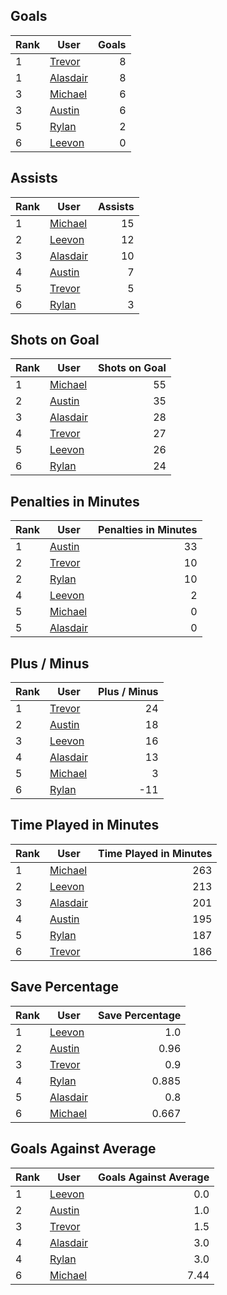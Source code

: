 ## Goals
| Rank | User | Goals |
| :--- | ---- | ---------: |
| 1 | [Trevor](https://github.com/rylancole/world-juniors/blob/master/ROSTERS.md#Trevor) |  8 |
| 1 | [Alasdair](https://github.com/rylancole/world-juniors/blob/master/ROSTERS.md#Alasdair) |  8 |
| 3 | [Michael](https://github.com/rylancole/world-juniors/blob/master/ROSTERS.md#Michael) |  6 |
| 3 | [Austin](https://github.com/rylancole/world-juniors/blob/master/ROSTERS.md#Austin) |  6 |
| 5 | [Rylan](https://github.com/rylancole/world-juniors/blob/master/ROSTERS.md#Rylan) |  2 |
| 6 | [Leevon](https://github.com/rylancole/world-juniors/blob/master/ROSTERS.md#Leevon) |  0 |
## Assists
| Rank | User | Assists |
| :--- | ---- | ---------: |
| 1 | [Michael](https://github.com/rylancole/world-juniors/blob/master/ROSTERS.md#Michael) |  15 |
| 2 | [Leevon](https://github.com/rylancole/world-juniors/blob/master/ROSTERS.md#Leevon) |  12 |
| 3 | [Alasdair](https://github.com/rylancole/world-juniors/blob/master/ROSTERS.md#Alasdair) |  10 |
| 4 | [Austin](https://github.com/rylancole/world-juniors/blob/master/ROSTERS.md#Austin) |  7 |
| 5 | [Trevor](https://github.com/rylancole/world-juniors/blob/master/ROSTERS.md#Trevor) |  5 |
| 6 | [Rylan](https://github.com/rylancole/world-juniors/blob/master/ROSTERS.md#Rylan) |  3 |
## Shots on Goal
| Rank | User | Shots on Goal |
| :--- | ---- | ---------: |
| 1 | [Michael](https://github.com/rylancole/world-juniors/blob/master/ROSTERS.md#Michael) |  55 |
| 2 | [Austin](https://github.com/rylancole/world-juniors/blob/master/ROSTERS.md#Austin) |  35 |
| 3 | [Alasdair](https://github.com/rylancole/world-juniors/blob/master/ROSTERS.md#Alasdair) |  28 |
| 4 | [Trevor](https://github.com/rylancole/world-juniors/blob/master/ROSTERS.md#Trevor) |  27 |
| 5 | [Leevon](https://github.com/rylancole/world-juniors/blob/master/ROSTERS.md#Leevon) |  26 |
| 6 | [Rylan](https://github.com/rylancole/world-juniors/blob/master/ROSTERS.md#Rylan) |  24 |
## Penalties in Minutes
| Rank | User | Penalties in Minutes |
| :--- | ---- | ---------: |
| 1 | [Austin](https://github.com/rylancole/world-juniors/blob/master/ROSTERS.md#Austin) |  33 |
| 2 | [Trevor](https://github.com/rylancole/world-juniors/blob/master/ROSTERS.md#Trevor) |  10 |
| 2 | [Rylan](https://github.com/rylancole/world-juniors/blob/master/ROSTERS.md#Rylan) |  10 |
| 4 | [Leevon](https://github.com/rylancole/world-juniors/blob/master/ROSTERS.md#Leevon) |  2 |
| 5 | [Michael](https://github.com/rylancole/world-juniors/blob/master/ROSTERS.md#Michael) |  0 |
| 5 | [Alasdair](https://github.com/rylancole/world-juniors/blob/master/ROSTERS.md#Alasdair) |  0 |
## Plus / Minus
| Rank | User | Plus / Minus |
| :--- | ---- | ---------: |
| 1 | [Trevor](https://github.com/rylancole/world-juniors/blob/master/ROSTERS.md#Trevor) |  24 |
| 2 | [Austin](https://github.com/rylancole/world-juniors/blob/master/ROSTERS.md#Austin) |  18 |
| 3 | [Leevon](https://github.com/rylancole/world-juniors/blob/master/ROSTERS.md#Leevon) |  16 |
| 4 | [Alasdair](https://github.com/rylancole/world-juniors/blob/master/ROSTERS.md#Alasdair) |  13 |
| 5 | [Michael](https://github.com/rylancole/world-juniors/blob/master/ROSTERS.md#Michael) |  3 |
| 6 | [Rylan](https://github.com/rylancole/world-juniors/blob/master/ROSTERS.md#Rylan) |  -11 |
## Time Played in Minutes
| Rank | User | Time Played in Minutes |
| :--- | ---- | ---------: |
| 1 | [Michael](https://github.com/rylancole/world-juniors/blob/master/ROSTERS.md#Michael) |  263 |
| 2 | [Leevon](https://github.com/rylancole/world-juniors/blob/master/ROSTERS.md#Leevon) |  213 |
| 3 | [Alasdair](https://github.com/rylancole/world-juniors/blob/master/ROSTERS.md#Alasdair) |  201 |
| 4 | [Austin](https://github.com/rylancole/world-juniors/blob/master/ROSTERS.md#Austin) |  195 |
| 5 | [Rylan](https://github.com/rylancole/world-juniors/blob/master/ROSTERS.md#Rylan) |  187 |
| 6 | [Trevor](https://github.com/rylancole/world-juniors/blob/master/ROSTERS.md#Trevor) |  186 |
## Save Percentage
| Rank | User | Save Percentage |
| :--- | ---- | ---------: |
| 1 | [Leevon](https://github.com/rylancole/world-juniors/blob/master/ROSTERS.md#Leevon) |  1.0 |
| 2 | [Austin](https://github.com/rylancole/world-juniors/blob/master/ROSTERS.md#Austin) |  0.96 |
| 3 | [Trevor](https://github.com/rylancole/world-juniors/blob/master/ROSTERS.md#Trevor) |  0.9 |
| 4 | [Rylan](https://github.com/rylancole/world-juniors/blob/master/ROSTERS.md#Rylan) |  0.885 |
| 5 | [Alasdair](https://github.com/rylancole/world-juniors/blob/master/ROSTERS.md#Alasdair) |  0.8 |
| 6 | [Michael](https://github.com/rylancole/world-juniors/blob/master/ROSTERS.md#Michael) |  0.667 |
## Goals Against Average
| Rank | User | Goals Against Average |
| :--- | ---- | ---------: |
| 1 | [Leevon](https://github.com/rylancole/world-juniors/blob/master/ROSTERS.md#Leevon) |  0.0 |
| 2 | [Austin](https://github.com/rylancole/world-juniors/blob/master/ROSTERS.md#Austin) |  1.0 |
| 3 | [Trevor](https://github.com/rylancole/world-juniors/blob/master/ROSTERS.md#Trevor) |  1.5 |
| 4 | [Alasdair](https://github.com/rylancole/world-juniors/blob/master/ROSTERS.md#Alasdair) |  3.0 |
| 4 | [Rylan](https://github.com/rylancole/world-juniors/blob/master/ROSTERS.md#Rylan) |  3.0 |
| 6 | [Michael](https://github.com/rylancole/world-juniors/blob/master/ROSTERS.md#Michael) |  7.44 |
